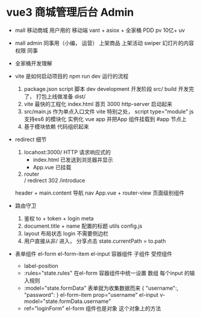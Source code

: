 # vue3 商城管理后台  Admin

- mall 移动商城 
    用户用的  移动端
    vant + asiox + 全家桶 
    PDD  pv 10亿+ uv 

- mall admin 
    同事用（小编， 运营）
    上架商品
    上架活动
    swiper 幻灯片的内容 
    权限
    同事

- 全家桶开发理解

-  vite 是如何启动项目的  npm run dev  运行的流程
    1. package.json script 脚本
        dev  development  开发阶段   src/
        build  开发完了， 打包上线做准备 dist/
    2. vite 最快的工程化
        index.html 首页 3000  http-server 
        启动起来
    3. src/main.js 作为单点入口文件
        vite 特别之处， script type="module" js 支持es6 的模块化 
        实例化 vue  app 
        并把App 组件挂载到 #app 节点上
    4. 基于模块依赖 代码组织起来 

- redirect 细节
    1. locahost:3000/
        HTTP 请求响应式的
        - index.html 已发送到浏览器并显示 
        - App.vue 已挂载
    2. router   
        /  redirect 
        302   /introduce 

    header  + main.content
    导航 nav App.vue   + router-view  页面级别组件

- 路由守卫
    1. 鉴权
        to + token + login meta 
    2. document.title + name 配置的标题 utils  config.js 
    3. layout 布局状态  login  不需要侧边栏 
    4. 用户直接从非/ 进入， 分享点击
        state.currentPath = to.path 

- 表单组件
    el-form
    el-form-item
    el-input
    容器组件 
    子组件  受控组件 
    - label-position 
    - :rules="state.rules"  在el-form 容器组件中统一设置
        数组 每个input 的输入规则 
    - :model="state.formData" 表单就为收集数据而来
        {
            "username":,
            "password": 
        }
        el-form-item prop="username"
            el-input v-model="state.formData.username"
    - ref="loginForm"
        el-form 组件也是对象  这个对象上的方法    